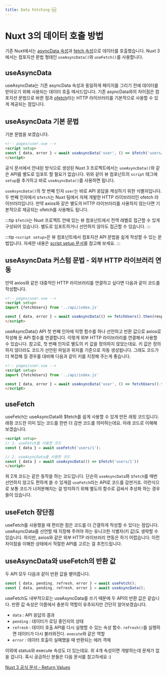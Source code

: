 ```yaml
---
title: Data Fetching 🆕
---
```


# Nuxt 3의 데이터 호출 방법

기존 Nuxt에서는 [asyncData 속성](../nuxt/data-fetching#asyncdata)과 [fetch 속성](../nuxt/data-fetching#fetch)으로 데이터를 호출했습니다. Nuxt 3에서는 컴포지션 문법 형태인 `useAsyncData()`와 `useFetch()`를 사용합니다.

## useAsyncData

useAsyncData는 기존 asyncData 속성과 동일하게 페이지를 그리기 전에 데이터를 받아오기 위해 사용되는 데이터 호출 메서드입니다. 기존 asyncData와의 차이점은 컴포지션 문법으로 바뀐 점과 [ofetch]()라는 HTTP 라이브러리를 기본적으로 사용할 수 있게 제공되는 
점입니다.

## useAsyncData 기본 문법

기본 문법을 보겠습니다.

```html
<!-- pages/user.vue -->
<script setup>
const { data, error } = await useAsyncData('user', () => $fetch('users/1'))
</script>
```

공식 문서에서 안내된 방식으로 생성된 Nuxt 3 프로젝트에서는 `useAsyncData()`와 같은 API를 별도로 임포트 할 필요가 없습니다. 위와 같이 뷰 컴포넌트의 `script` 태그에 `setup`을 추가하고 바로 `useAsyncData()`를 사용하면 됩니다.

`useAsyncData()`의 첫 번째 인자 `user`는 바로 API 응답을 캐싱하기 위한 식별자입니다. 두 번째 인자에서 `$fetch`는 Nuxt 팀에서 자체 개발한 HTTP 라이브러리인 ofetch 라이브러리입니다. 만약 axios와 같은 별도의 HTTP 라이브러리를 사용하지 않는다면 기본적으로 제공되는 ofetch를 사용해도 됩니다.

:::tip
`$fetch`는 Nuxt 프로젝트 안에 있는 뷰 컴포넌트에서 전역 레벨로 접근할 수 있게 구성되어 있습니다. 별도로 임포트하거나 선언하지 않아도 접근할 수 있습니다.
:::

:::tip
`<script setup>`은 뷰 컴포넌트에서 컴포지션 API 문법을 쉽게 작성할 수 있는 문법입니다. 자세한 내용은 [script setup 문서](../composition/script-setup)를 참고해 보세요.
:::

## useAsyncData 커스텀 문법 - 외부 HTTP 라이브러리 연동

만약 axios와 같은 대중적인 HTTP 라이브러리를 연결하고 싶다면 다음과 같이 코드를 작성합니다.

```html
<!-- pages/user.vue -->
<script setup>
import {fetchUsers} from '../api/index.js'

const { data, error } = await useAsyncData(() => fetchUsers().then(response => response.data))
</script>
```

useAsyncData() API 첫 번째 인자에 익명 함수를 하나 선언하고 반환 값으로 axios로 작성해 둔 API 함수를 연결합니다. 이렇게 외부 HTTP 라이브러리를 연결해서 사용할 수 있습니다. 참고로, 첫 번째 인자로 별도의 키 값을 정의하지 않았는데요. 키 값은 정의하지 않더라도 코드가 선언된 파일과 위치를 기준으로 자동 생성됩니다. 그래도 코드가 더 복잡해 질 경우를 대비해 다음과 같이 키를 지정해 주는게 좋습니다.

```html
<!-- pages/user.vue -->
<script setup>
import {fetchUsers} from '../api/index.js'

const { data, error } = await useAsyncData('user', () => fetchUsers().then(response => response.data))
</script>
```

## useFetch

useFetch는 useAsyncData와 $fetch를 쉽게 사용할 수 있게 만든 래핑 코드입니다. 래핑 코드란 이미 있는 코드를 한번 더 감싼 코드를 의미하는데요. 아래 코드로 이해해 보겠습니다.

```html
<script setup>
// 1. useFetch를 사용한 코드
const { data } = await useFetch('users/1');

// 2. useAsyncData를 사용한 코드
const { data } = await useAsyncData(() => $fetch('users/1'))
</script>
```

위 2개 코드는 같은 동작을 하는 코드입니다. 단순히 `useAsyncData`와 `$fetch`를 매번 선언하지 않고도 편하게 쓸 수 있게끔 `useFetch`라는 API로 코드를 감싼거죠. 이런식으로 보통 코드가 너저분해지는 걸 방지하기 위해 별도의 함수로 감싸서 추상화 하는 경우들이 있습니다.

## useFetch 장단점

useFetch를 사용했을 때 편리한 점은 코드를 더 간결하게 작성할 수 있다는 점입니다. useAsyncData를 선언할 때 지정해 주어야 하는 유니크한 식별자(키 값)도 생략할 수 있습니다. 하지만, axios와 같은 외부 HTTP 라이브러리 연동은 하기 어렵습니다. 이런 차이점을 이해한 상태에서 적절한 API를 고르는 걸 추천드립니다.

## useAsyncData와 useFetch의 반환 값

두 API 모두 다음과 같이 반환 값을 뱉어줍니다.

```js
const { data, pending, refresh, error } = await useFetch();
const { data, pending, refresh, error } = await useAsyncData();
```

useFetch도 내부적으로는 useAsyncData를 쓰기 때문에 두 API의 반환 값은 같습니다. 반환 값 속성은 이름에서 충분히 역할이 유추되지만 간단히 알아보겠습니다.

- `data` : API 응답의 결과
- `pending` : 데이터가 로딩 중인지의 상태
- `refresh` : 데이터 호출 API를 다시 실행할 수 있는 속성 함수. `refresh()`를 실행하면 데이터가 다시 불러와진다. `execute`와 같은 역할
- `error` : 데이터 호출이 실패했을 때 반환되는 에러 객체

이외에 status와 execute 속성도 더 있는데요. 위 4개 속성이면 개발하는데 문제가 없을 겁니다. 혹시 궁금하신 분들은 다음 문서를 참고하세요 :)

[Nuxt 3 공식 문서 - Return Values](https://nuxt.com/docs/api/composables/use-fetch#return-values)